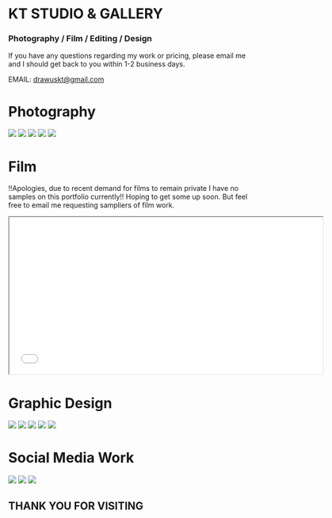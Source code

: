 # KT STUDIO & GALLERY

### Photography / Film / Editing / Design

If you have any questions regarding my work or pricing, please email me and I should get back to you within 1-2 business days.

EMAIL: drawuskt@gmail.com

# Photography

<img src="KT pics/fgh.jpg">

<img src="KT pics/dance1.jpg">

<img src="KT pics/wd1.jpg">

<img src="KT pics/gr.jpg">

<img src="KT pics/gg2.jpg">

# Film

!!Apologies, due to recent demand for films to remain private I have no samples on this portfolio currently!! 
Hoping to get some up soon. But feel free to email me requesting sampliers of film work. 

<iframe width="633" height="317" src="KT pics/meg wed.mp4"> </iframe>

# Graphic Design 

<img src="KT pics/krit 2.jpg">

<img src="KT pics/copy.jpg">

<img src="KT pics/MJ.jpg">

<img src="KT pics/D.jpg">

<img src="KT pics/drawing.jpg">

# Social Media Work

<img src="KT pics/cc.JPG">

<img src="KT pics/bb.JPG">

<img src="KT pics/ff.JPG">

## THANK YOU FOR VISITING
